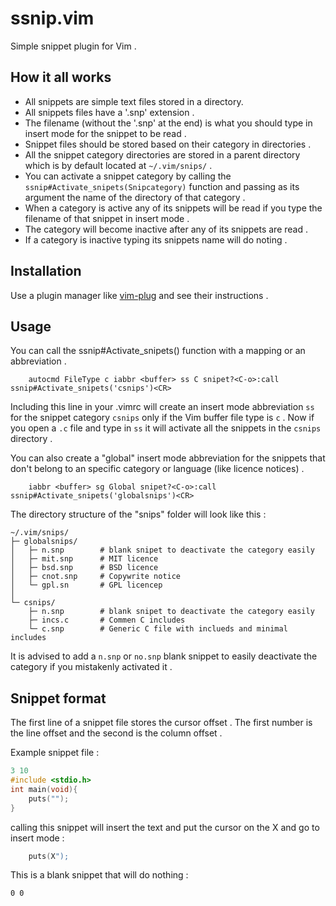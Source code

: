 # ssnip.vim 

Simple snippet plugin for Vim .

## How it all works

- All snippets are simple text files stored in a directory.
- All snippets files have a '.snp' extension .
- The filename (without the '.snp' at the end) is what you should type in insert
mode for the snippet to be read . 
- Snippet files should be stored based on their category in directories .
- All the snippet category directories are stored in a parent directory which is
by default located at `~/.vim/snips/` .
- You can activate a snippet category by calling the 
`ssnip#Activate_snipets(Snipcategory)` function and passing as its argument the
name of the directory of that category .
- When a category is active any of its snippets will be read if you type the
filename of that snippet in insert mode .
- The category will become inactive after any of its snippets are read .
- If a category is inactive typing its snippets name will do noting . 

## Installation 
Use a plugin manager like [vim-plug](https://github.com/junegunn/vim-plug) and see their instructions .
## Usage 
You can call the ssnip#Activate_snipets() function with a mapping or an
abbreviation .

```vim
	autocmd FileType c iabbr <buffer> ss C snipet?<C-o>:call ssnip#Activate_snipets('csnips')<CR>
```

Including this line in your .vimrc will create an insert mode abbreviation `ss`
for the snippet category `csnips` only if the Vim buffer file type is `c` .
Now if you open a `.c` file and type in `ss` it will activate all the snippets
in the `csnips` directory .

You can also create a "global" insert mode abbreviation for the snippets that
don't belong to an specific category or language (like licence notices) .

```vim
    iabbr <buffer> sg Global snipet?<C-o>:call ssnip#Activate_snipets('globalsnips')<CR>
```

The directory structure of the "snips" folder will look like this :

```
~/.vim/snips/
├─ globalsnips/
│   ├─ n.snp        # blank snipet to deactivate the category easily
│   ├─ mit.snp      # MIT licence 
│   ├─ bsd.snp      # BSD licence
│   ├─ cnot.snp     # Copywrite notice
│   └─ gpl.sn       # GPL licencep
│   
└─ csnips/
    ├─ n.snp        # blank snipet to deactivate the category easily
    ├─ incs.c       # Commen C includes
    └─ c.snp        # Generic C file with inclueds and minimal includes 
```

It is advised to add a `n.snp` or `no.snp` blank snippet to easily deactivate 
the category if you mistakenly activated it .

## Snippet format 
The first line of a snippet file stores the cursor offset .
The first number is the line offset and the second is the column offset .

Example snippet file :
```C
3 10
#include <stdio.h>
int main(void){
    puts("");
}
```
calling this snippet will insert the text and put the cursor on the X and go to
insert mode :

```C
    puts(X");
```

This is a blank snippet that will do nothing :

```
0 0
```
